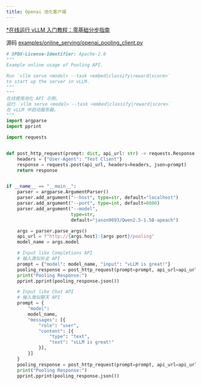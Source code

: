 ```yaml
---
title: Openai 池化客户端
---
```


[*在线运行 vLLM 入门教程：零基础分步指南](https://openbayes.com/console/public/tutorials/rXxb5fZFr29?utm_source=vLLM-CNdoc&utm_medium=vLLM-CNdoc-V1&utm_campaign=vLLM-CNdoc-V1-25ap)


源码 [examples/online_serving/openai_pooling_client.py](https://github.com/vllm-project/vllm/blob/main/examples/online_serving/openai_pooling_client.py)

```python
# SPDX-License-Identifier: Apache-2.0
"""
Example online usage of Pooling API.

Run `vllm serve <model> --task <embed|classify|reward|score>`
to start up the server in vLLM.
"""
"""
在线使用池化 API 示例。
运行 `vllm serve <model> --task <embed|classify|reward|score>`
在 vLLM 中启动服务器。
"""
import argparse
import pprint

import requests


def post_http_request(prompt: dict, api_url: str) -> requests.Response:
    headers = {"User-Agent": "Test Client"}
    response = requests.post(api_url, headers=headers, json=prompt)
    return response


if __name__ == "__main__":
    parser = argparse.ArgumentParser()
    parser.add_argument("--host", type=str, default="localhost")
    parser.add_argument("--port", type=int, default=8000)
    parser.add_argument("--model",
                        type=str,
                        default="jason9693/Qwen2.5-1.5B-apeach")

    args = parser.parse_args()
    api_url = f"http://{args.host}:{args.port}/pooling"
    model_name = args.model

    # Input like Completions API
    # 输入类似补全 API
    prompt = {"model": model_name, "input": "vLLM is great!"}
    pooling_response = post_http_request(prompt=prompt, api_url=api_url)
    print("Pooling Response:")
    pprint.pprint(pooling_response.json())

    # Input like Chat API
    # 输入类似聊天 API
    prompt = {
        "model":
        model_name,
        "messages": [{
            "role": "user",
            "content": [{
                "type": "text",
                "text": "vLLM is great!"
            }],
        }]
    }
    pooling_response = post_http_request(prompt=prompt, api_url=api_url)
    print("Pooling Response:")
    pprint.pprint(pooling_response.json())

```
